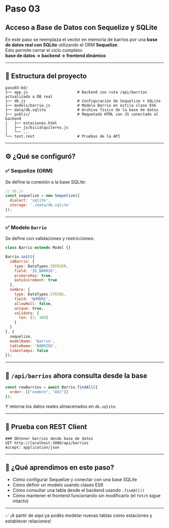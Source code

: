 # Paso 03

## Acceso a Base de Datos con Sequelize y SQLite

En este paso se reemplaza el vector en memoria de barrios por una **base de datos real con SQLite** utilizando el ORM **Sequelize**.  
Esto permite cerrar el ciclo completo:  
**base de datos → backend → frontend dinámico**

---

## 📁 Estructura del proyecto

```
paso03-bd/
├── app.js                      # Backend con ruta /api/barrios actualizada a DB real
├── db.js                       # Configuración de Sequelize + SQLite
├── models/barrio.js            # Modelo Barrio en estilo clase ES6
├── data/db.sqlite              # Archivo físico de la base de datos
├── public/                     # Maquetado HTML con JS conectado al backend
│   ├── estaciones.html
│   ├── js/bicialquileres.js
│   └── ...
└── test.rest                   # Pruebas de la API
```

---

## ⚙️ ¿Qué se configuró?

### ✅ Sequelize (ORM)

Se define la conexión a la base SQLite:

```js
// db.js
const sequelize = new Sequelize({
  dialect: 'sqlite',
  storage: './data/db.sqlite'
});
```

---

### ✅ Modelo `Barrio`

Se define con validaciones y restricciones:

```js
class Barrio extends Model {}

Barrio.init({
  idBarrio: {
    type: DataTypes.INTEGER,
    field: 'ID_BARRIO',
    primaryKey: true,
    autoIncrement: true
  },
  nombre: {
    type: DataTypes.STRING,
    field: 'NOMBRE',
    allowNull: false,
    unique: true,
    validate: {
      len: [3, 100]
    }
  }
}, {
  sequelize,
  modelName: 'Barrio',
  tableName: 'BARRIOS',
  timestamps: false
});
```

---

## 📡 `/api/barrios` ahora consulta desde la base

```js
const rowBarrios = await Barrio.findAll({
  order: [["nombre", "ASC"]]
});
```

Y retorna los datos reales almacenados en `db.sqlite`.

---

## 🧪 Prueba con REST Client

```http
### Obtener barrios desde base de datos
GET http://localhost:3000/api/barrios
Accept: application/json
```

---

## 🧠 ¿Qué aprendimos en este paso?

- Cómo configurar Sequelize y conectar con una base SQLite
- Cómo definir un modelo usando clases ES6
- Cómo consultar una tabla desde el backend usando `.findAll()`
- Cómo mantener el frontend funcionando sin modificarlo (el `fetch` sigue intacto)

---

✅ ¡A partir de aquí ya podés modelar nuevas tablas como estaciones y establecer relaciones!
